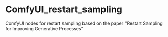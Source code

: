 # ComfyUI_restart_sampling
 ComfyUI nodes for restart sampling based on the paper "Restart Sampling for Improving Generative Processes"
